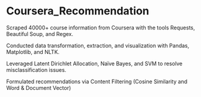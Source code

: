 # Coursera_Recommendation

Scraped 40000+ course information from Coursera with the tools Requests, Beautiful Soup, and Regex.

Conducted data transformation, extraction, and visualization with Pandas, Matplotlib, and NLTK.

Leveraged Latent Dirichlet Allocation, Naïve Bayes, and SVM to resolve misclassification issues.

Formulated recommendations via Content Filtering (Cosine Similarity and Word & Document Vector)
